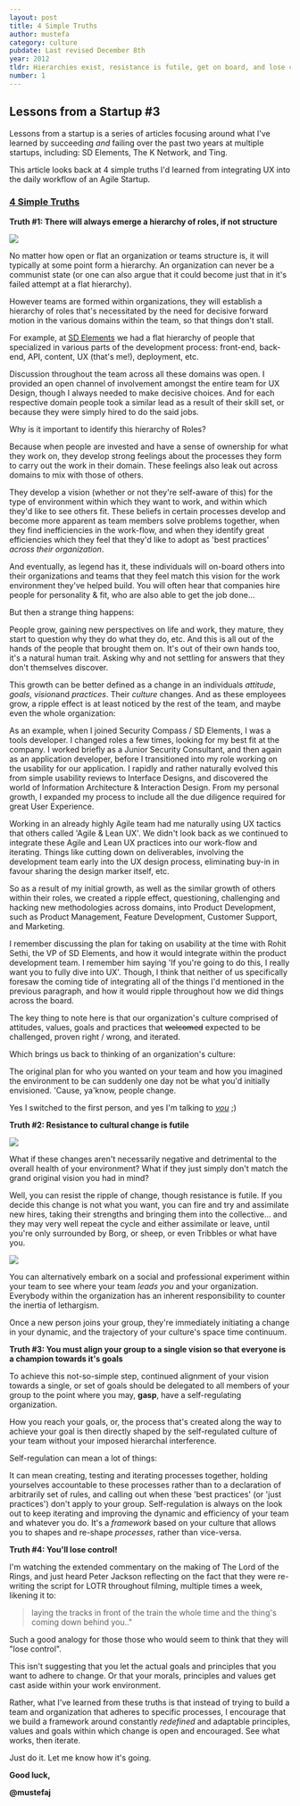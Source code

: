 ```yaml
---
layout: post
title: 4 Simple Truths 
author: mustefa
category: culture
pubdate: Last revised December 8th
year: 2012
tldr: Hierarchies exist, resistance is futile, get on board, and lose control.
number: 1
---
```


<h2>Lessons from a Startup #3</h2>

Lessons from a startup is a series of articles focusing around what I've learned by succeeding <em>and</em> failing over the past two years at multiple startups, including: SD Elements, The K Network, and Ting. 

This article looks back at 4 simple truths I'd learned from integrating UX into the daily workflow of an Agile Startup.

<h3><u>4 Simple Truths</u></h3>

**Truth #1: There will always emerge a hierarchy of roles, if not structure**

<a class="inline-shot" href="http://en.wikipedia.org/wiki/Round_Table" target="_blank"><img src="{{ site.assets }}/images/kotrt.png"></a>

No matter how open or flat an organization or teams structure is, it will typically at some point form a hierarchy. An organization can never be a communist state (or one can also argue that it could become just that in it's failed attempt at a flat hierarchy).

However teams are formed within organizations, they will establish a hierarchy of roles that's necessitated by the need for decisive forward motion in the various domains within the team, so that things don't stall.

For example, at <a class="highlight" href="http://www.sdelements.com">SD Elements</a> we had a flat hierarchy of people that specialized in various parts of the development process: front-end, back-end, API, content, UX (that's me!), deployment, etc.

Discussion throughout the team across all these domains was open. I provided an open channel of involvement amongst the entire team for UX Design, though I always needed to make decisive choices.  And for each respective domain people took a similar lead as a result of their skill set, or because they were simply hired to do the said jobs.

<span class="highlight-green">Why is it important to identify this hierarchy of Roles?</span>

Because when people are invested and have a sense of ownership for what they work on, they develop strong feelings about the processes they form to carry out the work in their domain. These feelings also leak out across domains to mix with those of others. 

They develop a vision (whether or not they're self-aware of this) for the type of environment within which they want to work, and within which they'd like to see others fit. These beliefs in certain processes develop  and become more apparent as team members solve problems together, when they find inefficiencies in the work-flow, and when they identify great efficiencies which they feel that they'd like to adopt as 'best practices' *across their organization*.

And eventually, as legend has it, these individuals will on-board others into their organizations and teams that they feel match this vision for the work environment they've helped build. You will often hear that companies hire people for personality & fit, who are also able to get the job done...

<span class="highlight-green">But then a strange thing happens:</span>

People grow, gaining new perspectives on life and work, they mature, they start to question why they do what they do, etc. And this is all out of the hands of the people that brought them on. It's out of their own hands too, it's a natural human trait. Asking why and not settling for answers that they don't themselves discover.

This growth can be better defined as a change in an individuals *attitude*, *goals*, *vision*and *practices*.  Their *culture* changes. And as these employees grow, a ripple effect is at least noticed by the rest of the team, and maybe even the whole organization:

As an example, when I joined Security Compass / SD Elements, I was a tools developer. I changed roles a few times, looking for my best fit at the company. I worked briefly as a Junior Security Consultant, and then again as an application developer, before I transitioned into my role working on the usability for our application. I rapidly and rather naturally evolved this from simple usability reviews to Interface Designs, and discovered the world of Information Architecture & Interaction Design. From my personal growth, I expanded my process to include all the due diligence required for great User Experience.

Working in an already highly Agile team had me naturally using UX tactics that others called 'Agile & Lean UX'. We didn't look back as we continued to integrate these Agile and Lean UX practices into our work-flow and iterating. Things like cutting down on deliverables, involving the development team early into the UX design process, eliminating buy-in in favour sharing the design marker itself, etc.

So as a result of my initial growth, as well as the similar growth of others within their roles, we created a ripple effect, questioning, challenging and hacking new methodologies across domains, into Product Development, such as Product Management, Feature Development, Customer Support, and Marketing.

I remember discussing the plan for taking on usability at the time with Rohit Sethi, the VP of SD Elements, and how it would integrate within the product development team. I remember him saying 'If you're going to do this, I really want you to fully dive into UX'. Though, I think that neither of us specifically foresaw the coming tide of integrating all of the things I'd mentioned in the previous paragraph, and how it would ripple throughout how we did things across the board. 

The key thing to note here is that our organization's culture comprised of attitudes, values, goals and practices that <s>welcomed</s> expected to be challenged, proven right / wrong, and iterated.

<span class="highlight-green">Which brings us back to thinking of an organization's culture:</span>

The original plan for who you wanted on your team and how you imagined the environment to be can suddenly one day not be what you'd initially envisioned. 'Cause, ya'know, people change.

Yes I switched to the first person, and yes I'm talking to <a class="highlight" target="_blank" href="http://2254a9d02b08b47afd5d-5a659056359faa679ad29652935f7074.r92.cf1.rackcdn.com/2010/07/Uncle-Sam-460x345.jpg">*you*</a> ;)


**Truth #2: Resistance to cultural change is futile**

<img class="inline-shot" src="{{ site.assets }}/images/rif.png">

What if these changes aren't necessarily negative and detrimental to the overall health of your environment? What if they just simply don't match the grand original vision you had in mind?

Well, you can resist the ripple of change, though resistance is futile.  If you decide this change is not what you want, you can fire and try and assimilate new hires, taking their strengths and bringing them into the collective... and they may very well repeat the cycle and either assimilate or leave, until you're only surrounded by Borg, or sheep, or even Tribbles or what have you.

<a class="inline-shot-left" href="http://en.wikipedia.org/wiki/Tribble" target="_blank"><img src="{{ site.assets }}/images/tribbles.png"></a>

You can alternatively embark on a social and professional experiment within your team to see where your team *leads you* and your organization. Everybody within the organization has an inherent responsibility to counter the inertia of lethargism.

Once a new person joins your group, they're immediately initiating a change in your dynamic, and the trajectory of your culture's space time continuum.

**Truth #3: You must align your group to a single vision so that everyone is a champion towards it's goals**

To achieve this not-so-simple step, continued alignment of your vision towards a single, or set of goals should be delegated to all members of your group to the point where you may, **gasp**, have a self-regulating organization.

How you reach your goals, or, the process that's created along the way to achieve your goal is then directly shaped by the self-regulated culture of your team without your imposed hierarchal interference.

<span class="highlight-green">Self-regulation can mean a lot of things:</span>

It can mean creating, testing and iterating processes together, holding yourselves accountable to these processes rather than to a declaration of arbitrarily set of rules, and calling out when these 'best practices' (or 'just practices') don't apply to your group. Self-regulation is always on the look out to keep iterating and improving the dynamic and efficiency of your team and whatever you do. It's a *framework* based on your culture that allows you to shapes and re-shape *processes*, rather than vice-versa.

**Truth #4: You'll lose control!**

I'm watching the extended commentary on the making of The Lord of the Rings, and just heard Peter Jackson reflecting on the fact that they were re-writing the script for LOTR throughout filming, multiple times a week, likening it to:

><span class="highlight-green">laying the tracks in front of the train the whole time and the thing's coming down behind you.."</span>

Such a good analogy for those those who would seem to think that they will "lose control".

This isn't suggesting that you let the actual goals and principles that you want to adhere to change.  Or that your morals, principles and values get cast aside within your work environment.

Rather, what I've learned from these truths is that instead of trying to build a team and organization that adheres to specific processes, I encourage that we build a framework around constantly *redefined* and adaptable principles, values and goals within which change is open and encouraged.  See what works, then iterate.

Just do it. Let me know how it's going.

**Good luck,**

**@mustefaj**